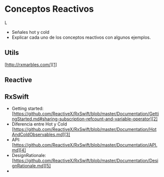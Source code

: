 # Conceptos Reactivos
L
- Señales hot y cold
- Explicar cada uno de los conceptos reactivos con algunos ejemplos.

## Utils
[http://rxmarbles.com/][1]

## Reactive

## RxSwift
- Getting started: [https://github.com/ReactiveX/RxSwift/blob/master/Documentation/GettingStarted.md#sharing-subscription-refcount-and-variable-operator][2]
- Diferencia entre Hot y Cold [https://github.com/ReactiveX/RxSwift/blob/master/Documentation/HotAndColdObservables.md][3]
- API: [https://github.com/ReactiveX/RxSwift/blob/master/Documentation/API.md][4]
- DesignRationale: [https://github.com/ReactiveX/RxSwift/blob/master/Documentation/DesignRationale.md][5]
- 

[1]:	http://rxmarbles.com/
[2]:	https://github.com/ReactiveX/RxSwift/blob/master/Documentation/GettingStarted.md#sharing-subscription-refcount-and-variable-operator
[3]:	https://github.com/ReactiveX/RxSwift/blob/master/Documentation/HotAndColdObservables.md
[4]:	https://github.com/ReactiveX/RxSwift/blob/master/Documentation/API.md
[5]:	https://github.com/ReactiveX/RxSwift/blob/master/Documentation/DesignRationale.md